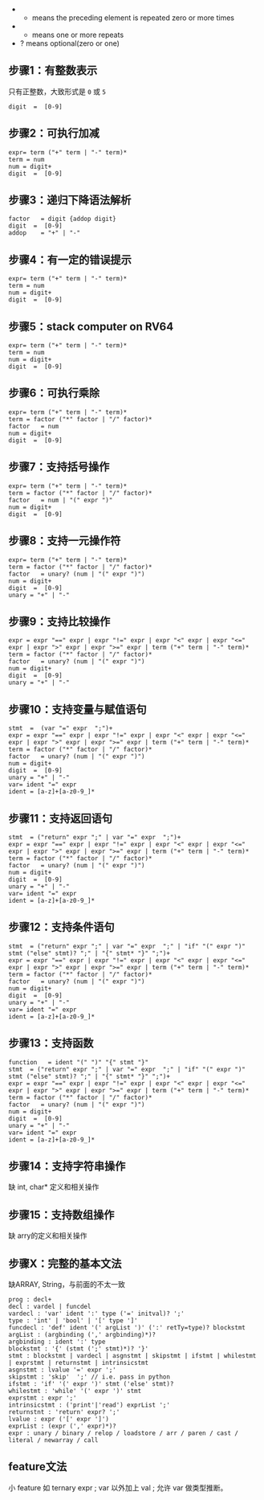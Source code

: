 
- * means the preceding element is repeated zero or more times
- + means one or more repeats
- ? means optional(zero or one)

## 步骤1：有整数表示
只有正整数，大致形式是 `0` 或 `5`
```
digit  =  [0-9]
```
## 步骤2：可执行加减
```
expr= term ("+" term | "-" term)*
term = num
num = digit+
digit  =  [0-9]
```
## 步骤3：递归下降语法解析
```
factor	 = digit {addop digit}
digit  =  [0-9]
addop    = "+" | "-"
```
## 步骤4：有一定的错误提示
```
expr= term ("+" term | "-" term)*
term = num
num = digit+
digit  =  [0-9]
```
## 步骤5：stack computer on RV64
```
expr= term ("+" term | "-" term)*
term = num
num = digit+
digit  =  [0-9]
```
## 步骤6：可执行乘除
```
expr= term ("+" term | "-" term)*
term = factor ("*" factor | "/" factor)*
factor	 = num
num = digit+
digit  =  [0-9]
```
## 步骤7：支持括号操作
```
expr= term ("+" term | "-" term)*
term = factor ("*" factor | "/" factor)*
factor	 = num | "(" expr ")"
num = digit+
digit  =  [0-9]
```
## 步骤8：支持一元操作符

```
expr= term ("+" term | "-" term)*
term = factor ("*" factor | "/" factor)*
factor	 = unary? (num | "(" expr ")")
num = digit+
digit  =  [0-9]
unary = "+" | "-"
```

## 步骤9：支持比较操作

```
expr = expr "==" expr | expr "!=" expr | expr "<" expr | expr "<=" expr | expr ">" expr | expr ">=" expr | term ("+" term | "-" term)*
term = factor ("*" factor | "/" factor)*
factor	 = unary? (num | "(" expr ")")
num = digit+
digit  =  [0-9]
unary = "+" | "-"
```
## 步骤10：支持变量与赋值语句
```
stmt  =  (var "=" expr  ";")+ 
expr = expr "==" expr | expr "!=" expr | expr "<" expr | expr "<=" expr | expr ">" expr | expr ">=" expr | term ("+" term | "-" term)*
term = factor ("*" factor | "/" factor)*
factor	 = unary? (num | "(" expr ")")
num = digit+
digit  =  [0-9]
unary = "+" | "-"
var= ident "=" expr
ident = [a-z]+[a-z0-9_]*
```

## 步骤11：支持返回语句
```
stmt  = ("return" expr ";" | var "=" expr  ";")+ 
expr = expr "==" expr | expr "!=" expr | expr "<" expr | expr "<=" expr | expr ">" expr | expr ">=" expr | term ("+" term | "-" term)*
term = factor ("*" factor | "/" factor)*
factor	 = unary? (num | "(" expr ")")
num = digit+
digit  =  [0-9]
unary = "+" | "-"
var= ident "=" expr
ident = [a-z]+[a-z0-9_]*
```

## 步骤12：支持条件语句
```
stmt  = ("return" expr ";" | var "=" expr  ";" | "if" "(" expr ")" stmt ("else" stmt)? ";" | "{" stmt* "}" ";")+
expr = expr "==" expr | expr "!=" expr | expr "<" expr | expr "<=" expr | expr ">" expr | expr ">=" expr | term ("+" term | "-" term)*
term = factor ("*" factor | "/" factor)*
factor	 = unary? (num | "(" expr ")")
num = digit+
digit  =  [0-9]
unary = "+" | "-"
var= ident "=" expr
ident = [a-z]+[a-z0-9_]*
```

## 步骤13：支持函数
```
function   = ident "(" ")" "{" stmt "}"
stmt  = ("return" expr ";" | var "=" expr  ";" | "if" "(" expr ")" stmt ("else" stmt)? ";" | "{" stmt* "}" ";")+
expr = expr "==" expr | expr "!=" expr | expr "<" expr | expr "<=" expr | expr ">" expr | expr ">=" expr | term ("+" term | "-" term)*
term = factor ("*" factor | "/" factor)*
factor	 = unary? (num | "(" expr ")")
num = digit+
digit  =  [0-9]
unary = "+" | "-"
var= ident "=" expr
ident = [a-z]+[a-z0-9_]*
```

## 步骤14：支持字符串操作
缺 int, char* 定义和相关操作

## 步骤15：支持数组操作
缺 arry的定义和相关操作

## 步骤X：完整的基本文法

缺ARRAY, String，与前面的不太一致
```
prog : decl+
decl : vardel | funcdel
vardecl : 'var' ident ':' type ('=' initval)? ';'
type : 'int' | 'bool' | '[' type ']'
funcdecl : 'def' ident '(' argList ')' (':' retTy=type)? blockstmt
argList : (argbinding (',' argbinding)*)?
argbinding : ident ':' type
blockstmt : '{' (stmt (';' stmt)*)? '}'
stmt : blockstmt | vardecl | asgnstmt | skipstmt | ifstmt | whilestmt | exprstmt | returnstmt | intrinsicstmt
asgnstmt : lvalue '=' expr ';'
skipstmt : 'skip'  ';' // i.e. pass in python
ifstmt : 'if' '(' expr ')' stmt ('else' stmt)?
whilestmt : 'while' '(' expr ')' stmt
exprstmt : expr ';'
intrinsicstmt : ('print'|'read') exprList ';'
returnstnt : 'return' expr? ';'
lvalue : expr ('[' expr ']')
exprList : (expr (',' expr)*)?
expr : unary / binary / relop / loadstore / arr / paren / cast / literal / newarray / call
```

## feature文法
小 feature 如 ternary expr ; var 以外加上 val ; 允许 var 做类型推断。
